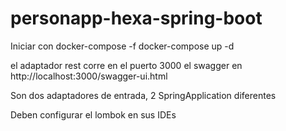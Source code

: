 # personapp-hexa-spring-boot

Iniciar con docker-compose -f docker-compose up -d

el adaptador rest corre en el puerto 3000
el swagger en http://localhost:3000/swagger-ui.html

Son dos adaptadores de entrada, 2 SpringApplication diferentes

Deben configurar el lombok en sus IDEs
